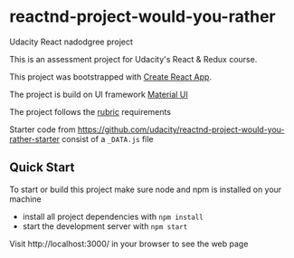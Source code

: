 # reactnd-project-would-you-rather

Udacity React nadodgree project

This is an assessment project for Udacity's React & Redux course.

This project was bootstrapped with [Create React App](https://github.com/facebook/create-react-app).

The project is build on UI framework [Material UI](https://material-ui.com/)


The project follows the [rubric](https://review.udacity.com/#!/rubrics/1567/view) requirements

Starter code from https://github.com/udacity/reactnd-project-would-you-rather-starter consist of a `_DATA.js` file

## Quick Start

To start or build this project make sure node and npm is installed on your machine

* install all project dependencies with `npm install`
* start the development server with `npm start`

Visit http://localhost:3000/ in your browser to see the web page